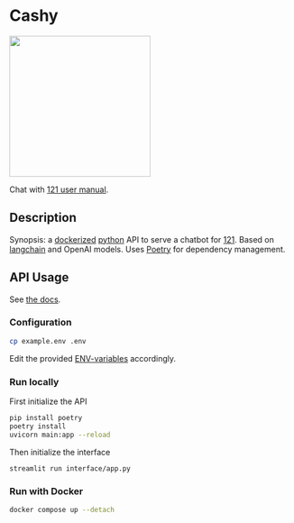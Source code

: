 # Cashy

<img src="https://github.com/user-attachments/assets/5171c1fa-c7ad-4023-a5dd-f99c0433f51d" width="250">

Chat with [121 user manual](https://manual.121.global).
 
## Description

Synopsis: a [dockerized](https://www.docker.com/) [python](https://www.python.org/) API to serve a chatbot for [121](https://github.com/global-121). Based on [langchain](https://github.com/langchain-ai/langchain) and OpenAI models. Uses [Poetry](https://python-poetry.org/) for dependency management.

## API Usage

See [the docs](https://hia-chatbot.azurewebsites.net/docs).

### Configuration

```sh
cp example.env .env
```

Edit the provided [ENV-variables](./example.env) accordingly.

### Run locally

First initialize the API
```sh
pip install poetry
poetry install
uvicorn main:app --reload
```

Then initialize the interface
```shell
streamlit run interface/app.py
```

### Run with Docker

```sh
docker compose up --detach
```

